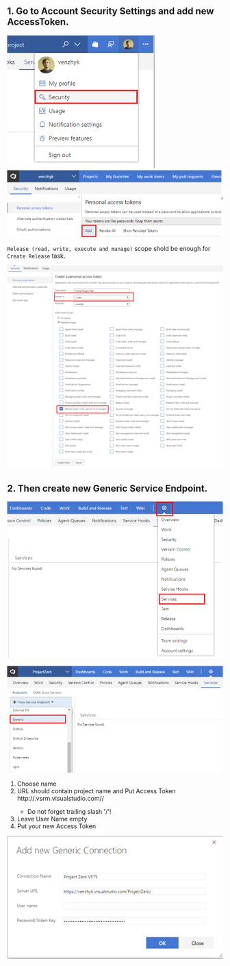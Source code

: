 
## 1. Go to Account Security Settings and add new AccessToken.


![asd](../imgs/add-access-token-step-1.png) 
![asd](../imgs/add-access-token-step-2.png)

`Release (read, write, execute and manage)` scope shold be enough for `Create Release` task.

![asd](../imgs/add-access-token-step-3.png)


## 2. Then create new Generic Service Endpoint. 

![asd](../imgs/add-service-step-1.png)

![asd](../imgs/add-service-step-2.png)

1. Choose name
2. URL should contain project name and Put Access Token
    http://<vsts-account>.vsrm.visualstudio.com/<project-name>/
    * Do not forget trailing slash '/'!
3. Leave User Name empty
4. Put your new Access Token

![asd](../imgs/add-service-step-3.png)


